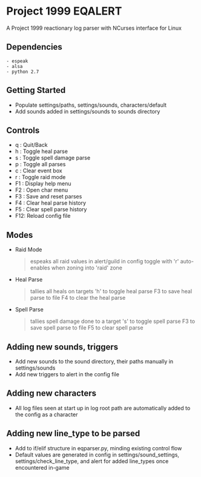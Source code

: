 # Project 1999 EQALERT

A Project 1999 reactionary log parser with NCurses interface for Linux

## Dependencies
    - espeak
    - alsa
    - python 2.7

## Getting Started

  - Populate settings/paths, settings/sounds, characters/default
  - Add sounds added in settings/sounds to sounds directory


## Controls

  - q  : Quit/Back
  - h  : Toggle heal parse
  - s  : Toggle spell damage parse
  - p  : Toggle all parses
  - c  : Clear event box
  - r  : Toggle raid mode
  - F1 : Display help menu
  - F2 : Open char menu
  - F3 : Save and reset parses
  - F4 : Clear heal parse history
  - F5 : Clear spell parse history
  - F12: Reload config file


## Modes

  - Raid Mode
    > espeaks all raid values in alert/guild in config
    > toggle with 'r'
    > auto-enables when zoning into 'raid' zone

  - Heal Parse
    > tallies all heals on targets
    > 'h' to toggle heal parse
    > F3 to save heal parse to file
    > F4 to clear the heal parse

  - Spell Parse
    > tallies spell damage done to a target
    > 's' to toggle spell parse
    > F3 to save spell parse to file
    > F5 to clear spell parse


## Adding new sounds, triggers

  - Add new sounds to the sound directory, their paths manually in settings/sounds
  - Add new triggers to alert in the config file

## Adding new characters

  - All log files seen at start up in log root path are automatically added to the config as a character


## Adding new line_type to be parsed

  - Add to if/elif structure in eqparser.py, minding existing control flow
  - Default values are generated in config in settings/sound_settings, settings/check_line_type, and alert
    for added line_types once encountered in-game
